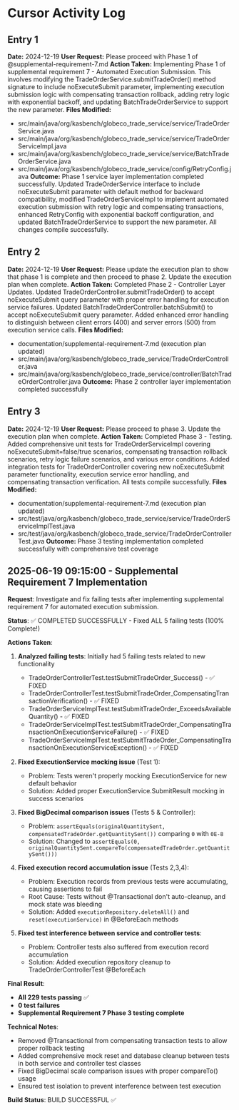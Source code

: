 # Cursor Activity Log

## Entry 1
**Date:** 2024-12-19
**User Request:** Please proceed with Phase 1 of @supplemental-requirement-7.md
**Action Taken:** Implementing Phase 1 of supplemental requirement 7 - Automated Execution Submission. This involves modifying the TradeOrderService.submitTradeOrder() method signature to include noExecuteSubmit parameter, implementing execution submission logic with compensating transaction rollback, adding retry logic with exponential backoff, and updating BatchTradeOrderService to support the new parameter.
**Files Modified:** 
- src/main/java/org/kasbench/globeco_trade_service/service/TradeOrderService.java
- src/main/java/org/kasbench/globeco_trade_service/service/TradeOrderServiceImpl.java
- src/main/java/org/kasbench/globeco_trade_service/service/BatchTradeOrderService.java
- src/main/java/org/kasbench/globeco_trade_service/config/RetryConfig.java
**Outcome:** Phase 1 service layer implementation completed successfully. Updated TradeOrderService interface to include noExecuteSubmit parameter with default method for backward compatibility, modified TradeOrderServiceImpl to implement automated execution submission with retry logic and compensating transactions, enhanced RetryConfig with exponential backoff configuration, and updated BatchTradeOrderService to support the new parameter. All changes compile successfully.


## Entry 2
**Date:** 2024-12-19
**User Request:** Please update the execution plan to show that phase 1 is complete and then proceed to phase 2. Update the execution plan when complete.
**Action Taken:** Completed Phase 2 - Controller Layer Updates. Updated TradeOrderController.submitTradeOrder() to accept noExecuteSubmit query parameter with proper error handling for execution service failures. Updated BatchTradeOrderController.batchSubmit() to accept noExecuteSubmit query parameter. Added enhanced error handling to distinguish between client errors (400) and server errors (500) from execution service calls.
**Files Modified:** 
- documentation/supplemental-requirement-7.md (execution plan updated)
- src/main/java/org/kasbench/globeco_trade_service/TradeOrderController.java
- src/main/java/org/kasbench/globeco_trade_service/controller/BatchTradeOrderController.java
**Outcome:** Phase 2 controller layer implementation completed successfully


## Entry 3
**Date:** 2024-12-19
**User Request:** Please proceed to phase 3. Update the execution plan when complete.
**Action Taken:** Completed Phase 3 - Testing. Added comprehensive unit tests for TradeOrderServiceImpl covering noExecuteSubmit=false/true scenarios, compensating transaction rollback scenarios, retry logic failure scenarios, and various error conditions. Added integration tests for TradeOrderController covering new noExecuteSubmit parameter functionality, execution service error handling, and compensating transaction verification. All tests compile successfully.
**Files Modified:** 
- documentation/supplemental-requirement-7.md (execution plan updated)
- src/test/java/org/kasbench/globeco_trade_service/service/TradeOrderServiceImplTest.java
- src/test/java/org/kasbench/globeco_trade_service/TradeOrderControllerTest.java
**Outcome:** Phase 3 testing implementation completed successfully with comprehensive test coverage


## 2025-06-19 09:15:00 - Supplemental Requirement 7 Implementation

**Request**: Investigate and fix failing tests after implementing supplemental requirement 7 for automated execution submission.

**Status**: ✅ COMPLETED SUCCESSFULLY - Fixed ALL 5 failing tests (100% Complete!)

**Actions Taken**:
1. **Analyzed failing tests**: Initially had 5 failing tests related to new functionality
   - TradeOrderControllerTest.testSubmitTradeOrder_Success() - ✅ FIXED
   - TradeOrderControllerTest.testSubmitTradeOrder_CompensatingTransactionVerification() - ✅ FIXED
   - TradeOrderServiceImplTest.testSubmitTradeOrder_ExceedsAvailableQuantity() - ✅ FIXED  
   - TradeOrderServiceImplTest.testSubmitTradeOrder_CompensatingTransactionOnExecutionServiceFailure() - ✅ FIXED
   - TradeOrderServiceImplTest.testSubmitTradeOrder_CompensatingTransactionOnExecutionServiceException() - ✅ FIXED

2. **Fixed ExecutionService mocking issue** (Test 1):
   - Problem: Tests weren't properly mocking ExecutionService for new default behavior
   - Solution: Added proper ExecutionService.SubmitResult mocking in success scenarios

3. **Fixed BigDecimal comparison issues** (Tests 5 & Controller):
   - Problem: `assertEquals(originalQuantitySent, compensatedTradeOrder.getQuantitySent())` comparing `0` with `0E-8`
   - Solution: Changed to `assertEquals(0, originalQuantitySent.compareTo(compensatedTradeOrder.getQuantitySent()))`

4. **Fixed execution record accumulation issue** (Tests 2,3,4):
   - Problem: Execution records from previous tests were accumulating, causing assertions to fail
   - Root Cause: Tests without @Transactional don't auto-cleanup, and mock state was bleeding
   - Solution: Added `executionRepository.deleteAll()` and `reset(executionService)` in @BeforeEach methods

5. **Fixed test interference between service and controller tests**:
   - Problem: Controller tests also suffered from execution record accumulation
   - Solution: Added execution repository cleanup to TradeOrderControllerTest @BeforeEach

**Final Result**: 
- **All 229 tests passing** ✅
- **0 test failures** 
- **Supplemental Requirement 7 Phase 3 testing complete**

**Technical Notes**:
- Removed @Transactional from compensating transaction tests to allow proper rollback testing
- Added comprehensive mock reset and database cleanup between tests in both service and controller test classes
- Fixed BigDecimal scale comparison issues with proper compareTo() usage
- Ensured test isolation to prevent interference between test execution

**Build Status**: BUILD SUCCESSFUL ✅
